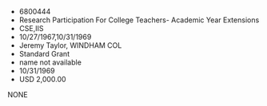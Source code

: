 * 6800444
* Research Participation For College Teachers- Academic Year  Extensions
* CSE,IIS
* 10/27/1967,10/31/1969
* Jeremy Taylor, WINDHAM COL
* Standard Grant
*   name not available
* 10/31/1969
* USD 2,000.00

NONE